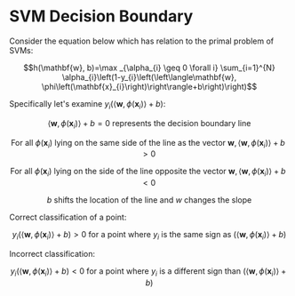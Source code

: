 # SVM Decision Boundary

Consider the equation below which has relation to the primal problem of SVMs:

$$h(\mathbf{w}, b)=\max _{\alpha_{i} \geq 0 \forall i} \sum_{i=1}^{N} \alpha_{i}\left(1-y_{i}\left(\left\langle\mathbf{w}, \phi\left(\mathbf{x}_{i}\right)\right\rangle+b\right)\right)$$

Specifically let's examine $y_{i}\left(\left\langle\mathbf{w}, \phi\left(\mathbf{x}_{i}\right)\right\rangle+b\right)$:

$$\left\langle\mathbf{w}, \phi\left(\mathbf{x}_{i}\right)\right\rangle+b = 0\text{ represents the decision boundary line}$$

$$\text{ For all } \phi\left(\mathbf{x}_{i}\right) \text{ lying on the same side of the line as the vector } \mathbf{w}, \left\langle\mathbf{w}, \phi\left(\mathbf{x}_{i}\right)\right\rangle+b>0$$

$$\text{ For all } \phi\left(\mathbf{x}_{i}\right) \text{ lying on the side of the line opposite the vector } \mathbf{w}, \left\langle\mathbf{w}, \phi\left(\mathbf{x}_{i}\right)\right\rangle+b<0$$

$$b \text{ shifts the location of the line and } w \text{ changes the slope} $$

Correct classification of a point:

$$y_{i}\left(\left\langle\mathbf{w}, \phi\left(\mathbf{x}_{i}\right)\right\rangle+b\right) > 0 \text{ for a point where } y_i \text{ is the same sign as } \left(\left\langle\mathbf{w}, \phi\left(\mathbf{x}_{i}\right)\right\rangle+b\right)$$

Incorrect classification:

$$y_{i}\left(\left\langle\mathbf{w}, \phi\left(\mathbf{x}_{i}\right)\right\rangle+b\right) < 0 \text{ for a point where } y_i \text{ is a different sign than } \left(\left\langle\mathbf{w}, \phi\left(\mathbf{x}_{i}\right)\right\rangle+b\right)$$